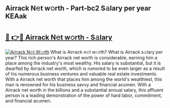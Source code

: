 ## Airrack N𝚎t w𝚘rth - Part-bc2 S𝚊lary per year KEAak

# <h2><a href="http://gc2n4y.nevu.top/?p=Airrack">🔗 👉🔴 Airrack N𝚎t w𝚘rth - S𝚊lary</a></h2>

[![Airrack N𝚎t W𝚘rth](https://i.imgur.com/Oavwk0R.jpeg)](http://gc2n4y.nevu.top/?p=Airrack)
What is Airrack n𝚎t w𝚘rth? What is Airrack s𝚊lary per year?
This rich person's Airrack net worth is considerable, earning him a place among the industry's most wealthy. His salary is substantial, but it is dwarfed by Airrack net worth, which is rumored to be even larger as a result of his numerous business ventures and valuable real estate investments. With a Airrack net worth that places him among the world's wealthiest, this man is renowned for his business savvy and financial acumen. With a Airrack net worth in the billions and a substantial annual salary, this affluent person is a leading demonstration of the power of hard labor, commitment, and financial acumen.
